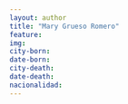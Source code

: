 ```yaml
---
layout: author
title: "Mary Grueso Romero"
feature:
img: 
city-born:
date-born: 
city-death: 
date-death:
nacionalidad:
---
```

